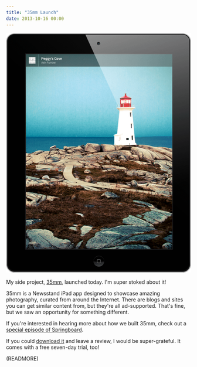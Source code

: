 ```yaml
---
title: "35mm Launch"
date: 2013-10-16 00:00
---
```


 ![](/img/import/blog/35mm-launch/504A5859A1E1495D8BBEE98DBE7009F5.png)

My side project, [35mm](http://35mm.io), launched today. I'm super stoked about it!

35mm is a Newsstand iPad app designed to showcase amazing photography, curated from around the Internet. There are blogs and sites you can get similar content from, but they're all ad-supported. That's fine, but we saw an opportunity for something different.

If you're interested in hearing more about how we built 35mm, check out a [special episode of Springboard](http://springboardshow.com/episodes/2013/10/6/35mm-with-tom-creighton).

If you could [download it](https://itunes.apple.com/ca/app/35mm/id659514572?mt=8) and leave a review, I would be super-grateful. It comes with a free seven-day trial, too!

(READMORE)
